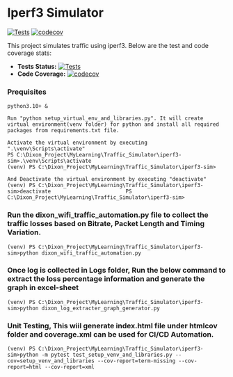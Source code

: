 # Iperf3 Simulator

[![Tests](https://github.com/prashantpateldixoninfo/MyLearning/actions/workflows/run-tests-iperf3.yml/badge.svg)](https://github.com/prashantpateldixoninfo/MyLearning/actions/workflows/run-tests-iperf3.yml)
[![codecov](https://codecov.io/gh/prashantpateldixoninfo/MyLearning/branch/main/graph/badge.svg)](https://codecov.io/gh/prashantpateldixoninfo/MyLearning)

This project simulates traffic using iperf3. Below are the test and code coverage stats:

-   **Tests Status:** [![Tests](https://github.com/prashantpateldixoninfo/MyLearning/actions/workflows/run-tests-iperf3.yml/badge.svg)](https://github.com/prashantpateldixoninfo/MyLearning/actions/workflows/run-tests-iperf3.yml)
-   **Code Coverage:** [![codecov](https://codecov.io/gh/username/repo/branch/main/graph/badge.svg)](https://codecov.io/gh/username/repo)

### Prequisites

    python3.10+ &

    Run "python setup_virtual_env_and_libraries.py". It will create virtual environment(venv folder) for python and install all required packages from requirements.txt file.

    Activate the virtual environment by executing ".\venv\Scripts\activate"
    PS C:\Dixon_Project\MyLearning\Traffic_Simulator\iperf3-sim>.\venv\Scripts\activate
    (venv) PS C:\Dixon_Project\MyLearning\Traffic_Simulator\iperf3-sim>

    And Deactivate the virtual environment by executing "deactivate"
    (venv) PS C:\Dixon_Project\MyLearning\Traffic_Simulator\iperf3-sim>deactivate                        PS C:\Dixon_Project\MyLearning\Traffic_Simulator\iperf3-sim>

### Run the dixon_wifi_traffic_automation.py file to collect the traffic losses based on Bitrate, Packet Length and Timing Variation.

    (venv) PS C:\Dixon_Project\MyLearning\Traffic_Simulator\iperf3-sim>python dixon_wifi_traffic_automation.py

### Once log is collected in Logs folder, Run the below command to extract the loss percentage information and generate the graph in excel-sheet

    (venv) PS C:\Dixon_Project\MyLearning\Traffic_Simulator\iperf3-sim>python dixon_log_extracter_graph_generator.py

### Unit Testing, This wiil generate index.html file under htmlcov folder and coverage.xml can be used for CI/CD Automation.

    (venv) PS C:\Dixon_Project\MyLearning\Traffic_Simulator\iperf3-sim>python -m pytest test_setup_venv_and_libraries.py --cov=setup_venv_and_libraries --cov-report=term-missing --cov-report=html --cov-report=xml
